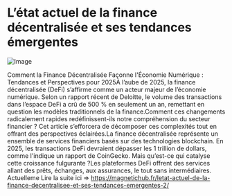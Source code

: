 # L’état actuel de la finance décentralisée et ses tendances émergentes

![Image](https://images.pexels.com/photos/730547/pexels-photo-730547.jpeg?auto=compress&cs=tinysrgb&h=650&w=940)

Comment la Finance Décentralisée Façonne l'Économie Numérique : Tendances et Perspectives pour 2025À l’aube de 2025, la finance décentralisée (DeFi) s’affirme comme un acteur majeur de l’économie numérique. Selon un rapport récent de Deloitte, le volume des transactions dans l’espace DeFi a crû de 500 % en seulement un an, remettant en question les modèles traditionnels de la finance.Comment ces changements radicalement rapides redéfinissent-ils notre compréhension du secteur financier ? Cet article s’efforcera de décomposer ces complexités tout en offrant des perspectives éclairées.La finance décentralisée représente un ensemble de services financiers basés sur des technologies blockchain. En 2025, les transactions DeFi devraient dépasser les 1 trillion de dollars, comme l'indique un rapport de CoinGecko. Mais qu’est-ce qui catalyse cette croissance fulgurante ?Les plateformes DeFi offrent des services allant des prêts, échanges, aux assurances, le tout sans intermédiaires. Actuelleme Lire la suite ici => https://magnetichub.fr/letat-actuel-de-la-finance-decentralisee-et-ses-tendances-emergentes-2/
